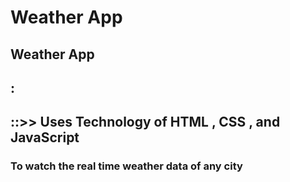 # Weather App 

## Weather App 
## :
## ::>> Uses Technology of HTML , CSS , and JavaScript

### To watch the real time weather data of any city
